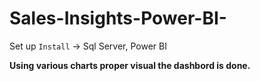 # Sales-Insights-Power-BI-
Set up
`Install` -> Sql Server, Power BI

**Using various charts proper visual the dashbord is done.**
